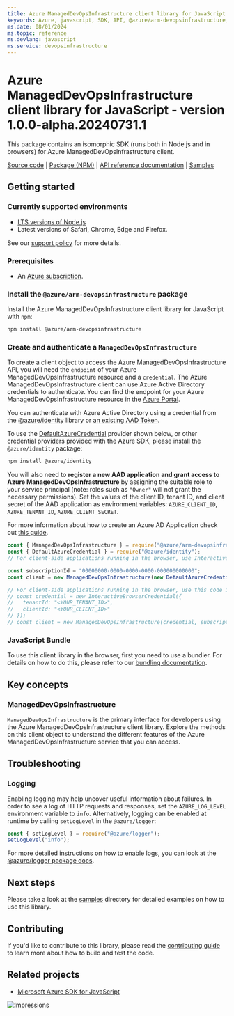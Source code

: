 ```yaml
---
title: Azure ManagedDevOpsInfrastructure client library for JavaScript
keywords: Azure, javascript, SDK, API, @azure/arm-devopsinfrastructure, devopsinfrastructure
ms.date: 08/01/2024
ms.topic: reference
ms.devlang: javascript
ms.service: devopsinfrastructure
---
```

# Azure ManagedDevOpsInfrastructure client library for JavaScript - version 1.0.0-alpha.20240731.1 


This package contains an isomorphic SDK (runs both in Node.js and in browsers) for Azure ManagedDevOpsInfrastructure client.



[Source code](https://github.com/Azure/azure-sdk-for-js/tree/main/sdk/devopsinfrastructure/arm-devopsinfrastructure) |
[Package (NPM)](https://www.npmjs.com/package/@azure/arm-devopsinfrastructure) |
[API reference documentation](/javascript/api/@azure/arm-devopsinfrastructure?view=azure-node-preview) |
[Samples](https://github.com/Azure-Samples/azure-samples-js-management)

## Getting started

### Currently supported environments

- [LTS versions of Node.js](https://github.com/nodejs/release#release-schedule)
- Latest versions of Safari, Chrome, Edge and Firefox.

See our [support policy](https://github.com/Azure/azure-sdk-for-js/blob/main/SUPPORT.md) for more details.

### Prerequisites

- An [Azure subscription][azure_sub].

### Install the `@azure/arm-devopsinfrastructure` package

Install the Azure ManagedDevOpsInfrastructure client library for JavaScript with `npm`:

```bash
npm install @azure/arm-devopsinfrastructure
```

### Create and authenticate a `ManagedDevOpsInfrastructure`

To create a client object to access the Azure ManagedDevOpsInfrastructure API, you will need the `endpoint` of your Azure ManagedDevOpsInfrastructure resource and a `credential`. The Azure ManagedDevOpsInfrastructure client can use Azure Active Directory credentials to authenticate.
You can find the endpoint for your Azure ManagedDevOpsInfrastructure resource in the [Azure Portal][azure_portal].

You can authenticate with Azure Active Directory using a credential from the [@azure/identity][azure_identity] library or [an existing AAD Token](https://github.com/Azure/azure-sdk-for-js/blob/master/sdk/identity/identity/samples/AzureIdentityExamples.md#authenticating-with-a-pre-fetched-access-token).

To use the [DefaultAzureCredential][defaultazurecredential] provider shown below, or other credential providers provided with the Azure SDK, please install the `@azure/identity` package:

```bash
npm install @azure/identity
```

You will also need to **register a new AAD application and grant access to Azure ManagedDevOpsInfrastructure** by assigning the suitable role to your service principal (note: roles such as `"Owner"` will not grant the necessary permissions).
Set the values of the client ID, tenant ID, and client secret of the AAD application as environment variables: `AZURE_CLIENT_ID`, `AZURE_TENANT_ID`, `AZURE_CLIENT_SECRET`.

For more information about how to create an Azure AD Application check out [this guide](/azure/active-directory/develop/howto-create-service-principal-portal).

```javascript
const { ManagedDevOpsInfrastructure } = require("@azure/arm-devopsinfrastructure");
const { DefaultAzureCredential } = require("@azure/identity");
// For client-side applications running in the browser, use InteractiveBrowserCredential instead of DefaultAzureCredential. See https://aka.ms/azsdk/js/identity/examples for more details.

const subscriptionId = "00000000-0000-0000-0000-000000000000";
const client = new ManagedDevOpsInfrastructure(new DefaultAzureCredential(), subscriptionId);

// For client-side applications running in the browser, use this code instead:
// const credential = new InteractiveBrowserCredential({
//   tenantId: "<YOUR_TENANT_ID>",
//   clientId: "<YOUR_CLIENT_ID>"
// });
// const client = new ManagedDevOpsInfrastructure(credential, subscriptionId);
```


### JavaScript Bundle
To use this client library in the browser, first you need to use a bundler. For details on how to do this, please refer to our [bundling documentation](https://aka.ms/AzureSDKBundling).

## Key concepts

### ManagedDevOpsInfrastructure

`ManagedDevOpsInfrastructure` is the primary interface for developers using the Azure ManagedDevOpsInfrastructure client library. Explore the methods on this client object to understand the different features of the Azure ManagedDevOpsInfrastructure service that you can access.

## Troubleshooting

### Logging

Enabling logging may help uncover useful information about failures. In order to see a log of HTTP requests and responses, set the `AZURE_LOG_LEVEL` environment variable to `info`. Alternatively, logging can be enabled at runtime by calling `setLogLevel` in the `@azure/logger`:

```javascript
const { setLogLevel } = require("@azure/logger");
setLogLevel("info");
```

For more detailed instructions on how to enable logs, you can look at the [@azure/logger package docs](https://github.com/Azure/azure-sdk-for-js/tree/main/sdk/core/logger).

## Next steps

Please take a look at the [samples](https://github.com/Azure-Samples/azure-samples-js-management) directory for detailed examples on how to use this library.

## Contributing

If you'd like to contribute to this library, please read the [contributing guide](https://github.com/Azure/azure-sdk-for-js/blob/main/CONTRIBUTING.md) to learn more about how to build and test the code.

## Related projects

- [Microsoft Azure SDK for JavaScript](https://github.com/Azure/azure-sdk-for-js)

![Impressions](https://azure-sdk-impressions.azurewebsites.net/api/impressions/azure-sdk-for-js%2Fsdk%2Fdevopsinfrastructure%2Farm-devopsinfrastructure%2FREADME.png)

[azure_cli]: /cli/azure
[azure_sub]: https://azure.microsoft.com/free/
[azure_sub]: https://azure.microsoft.com/free/
[azure_portal]: https://portal.azure.com
[azure_identity]: https://github.com/Azure/azure-sdk-for-js/tree/main/sdk/identity/identity
[defaultazurecredential]: https://github.com/Azure/azure-sdk-for-js/tree/main/sdk/identity/identity#defaultazurecredential

